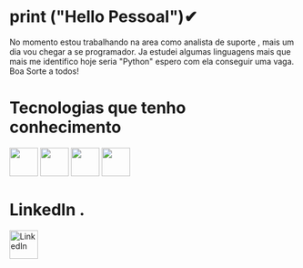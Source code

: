# print ("Hello Pessoal")✔

No momento estou trabalhando na area como analista de suporte , mais um dia vou chegar a se programador. Ja estudei algumas linguagens mais que mais me identifico hoje seria "Python" espero com ela conseguir uma vaga.
Boa Sorte a todos!


# Tecnologias que tenho conhecimento

<p> <img height="50"  width="50" src="https://cdn.jsdelivr.net/gh/devicons/devicon/icons/html5/html5-plain-wordmark.svg" /> 
          
 <img height="50"  width="50" src="https://cdn.jsdelivr.net/gh/devicons/devicon/icons/javascript/javascript-plain.svg" /> 
          
 <img height="50"  width="50" src="https://cdn.jsdelivr.net/gh/devicons/devicon/icons/css3/css3-original.svg" />

 <img height="50"  width="50"  src="https://cdn.jsdelivr.net/gh/devicons/devicon@latest/icons/python/python-original-wordmark.svg" />


# LinkedIn .

<a href="https://www.linkedin.com/in/felipe-henrique-de-souza/" target="_blank">
  <img src="https://cdn.jsdelivr.net/gh/devicons/devicon@latest/icons/linkedin/linkedin-original.svg" alt="LinkedIn" width="50" height="50">
</a>
